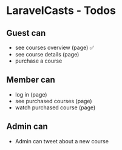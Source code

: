 # LaravelCasts - Todos

## Guest can
* see courses overview (page) ✅
* see course details (page)
* purchase a course

## Member can
* log in (page)
* see purchased courses (page)
* watch purchased course (page)

## Admin can
* Admin can tweet about a new course
